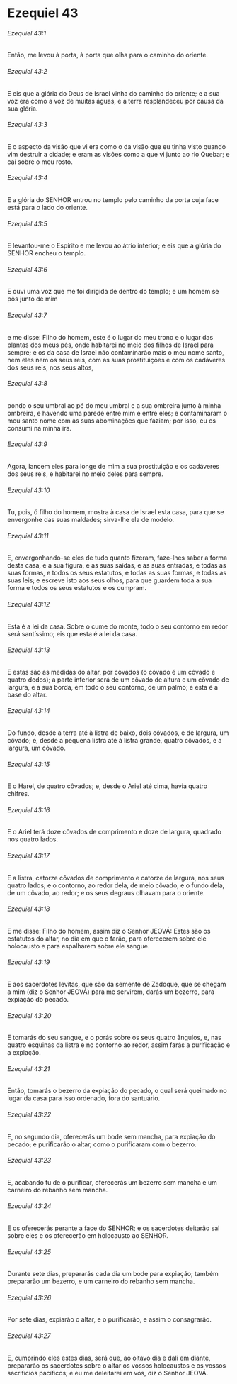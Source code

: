 # Ezequiel 43

###### Ezequiel 43:1

Então, me levou à porta, à porta que olha para o caminho do oriente.

###### Ezequiel 43:2

E eis que a glória do Deus de Israel vinha do caminho do oriente; e a sua voz era como a voz de muitas águas, e a terra resplandeceu por causa da sua glória.

###### Ezequiel 43:3

E o aspecto da visão que vi era como o da visão que eu tinha visto quando vim destruir a cidade; e eram as visões como a que vi junto ao rio Quebar; e caí sobre o meu rosto.

###### Ezequiel 43:4

E a glória do SENHOR entrou no templo pelo caminho da porta cuja face está para o lado do oriente.

###### Ezequiel 43:5

E levantou-me o Espírito e me levou ao átrio interior; e eis que a glória do SENHOR encheu o templo.

###### Ezequiel 43:6

E ouvi uma voz que me foi dirigida de dentro do templo; e um homem se pôs junto de mim

###### Ezequiel 43:7

e me disse: Filho do homem, este é o lugar do meu trono e o lugar das plantas dos meus pés, onde habitarei no meio dos filhos de Israel para sempre; e os da casa de Israel não contaminarão mais o meu nome santo, nem eles nem os seus reis, com as suas prostituições e com os cadáveres dos seus reis, nos seus altos,

###### Ezequiel 43:8

pondo o seu umbral ao pé do meu umbral e a sua ombreira junto à minha ombreira, e havendo uma parede entre mim e entre eles; e contaminaram o meu santo nome com as suas abominações que faziam; por isso, eu os consumi na minha ira.

###### Ezequiel 43:9

Agora, lancem eles para longe de mim a sua prostituição e os cadáveres dos seus reis, e habitarei no meio deles para sempre.

###### Ezequiel 43:10

Tu, pois, ó filho do homem, mostra à casa de Israel esta casa, para que se envergonhe das suas maldades; sirva-lhe ela de modelo.

###### Ezequiel 43:11

E, envergonhando-se eles de tudo quanto fizeram, faze-lhes saber a forma desta casa, e a sua figura, e as suas saídas, e as suas entradas, e todas as suas formas, e todos os seus estatutos, e todas as suas formas, e todas as suas leis; e escreve isto aos seus olhos, para que guardem toda a sua forma e todos os seus estatutos e os cumpram.

###### Ezequiel 43:12

Esta é a lei da casa. Sobre o cume do monte, todo o seu contorno em redor será santíssimo; eis que esta é a lei da casa.

###### Ezequiel 43:13

E estas são as medidas do altar, por côvados (o côvado é um côvado e quatro dedos); a parte inferior será de um côvado de altura e um côvado de largura, e a sua borda, em todo o seu contorno, de um palmo; e esta é a base do altar.

###### Ezequiel 43:14

Do fundo, desde a terra até à listra de baixo, dois côvados, e de largura, um côvado; e, desde a pequena listra até à listra grande, quatro côvados, e a largura, um côvado.

###### Ezequiel 43:15

E o Harel, de quatro côvados; e, desde o Ariel até cima, havia quatro chifres.

###### Ezequiel 43:16

E o Ariel terá doze côvados de comprimento e doze de largura, quadrado nos quatro lados.

###### Ezequiel 43:17

E a listra, catorze côvados de comprimento e catorze de largura, nos seus quatro lados; e o contorno, ao redor dela, de meio côvado, e o fundo dela, de um côvado, ao redor; e os seus degraus olhavam para o oriente.

###### Ezequiel 43:18

E me disse: Filho do homem, assim diz o Senhor JEOVÁ: Estes são os estatutos do altar, no dia em que o farão, para oferecerem sobre ele holocausto e para espalharem sobre ele sangue.

###### Ezequiel 43:19

E aos sacerdotes levitas, que são da semente de Zadoque, que se chegam a mim (diz o Senhor JEOVÁ) para me servirem, darás um bezerro, para expiação do pecado.

###### Ezequiel 43:20

E tomarás do seu sangue, e o porás sobre os seus quatro ângulos, e, nas quatro esquinas da listra e no contorno ao redor, assim farás a purificação e a expiação.

###### Ezequiel 43:21

Então, tomarás o bezerro da expiação do pecado, o qual será queimado no lugar da casa para isso ordenado, fora do santuário.

###### Ezequiel 43:22

E, no segundo dia, oferecerás um bode sem mancha, para expiação do pecado; e purificarão o altar, como o purificaram com o bezerro.

###### Ezequiel 43:23

E, acabando tu de o purificar, oferecerás um bezerro sem mancha e um carneiro do rebanho sem mancha.

###### Ezequiel 43:24

E os oferecerás perante a face do SENHOR; e os sacerdotes deitarão sal sobre eles e os oferecerão em holocausto ao SENHOR.

###### Ezequiel 43:25

Durante sete dias, prepararás cada dia um bode para expiação; também prepararão um bezerro, e um carneiro do rebanho sem mancha.

###### Ezequiel 43:26

Por sete dias, expiarão o altar, e o purificarão, e assim o consagrarão.

###### Ezequiel 43:27

E, cumprindo eles estes dias, será que, ao oitavo dia e dali em diante, prepararão os sacerdotes sobre o altar os vossos holocaustos e os vossos sacrifícios pacíficos; e eu me deleitarei em vós, diz o Senhor JEOVÁ.

